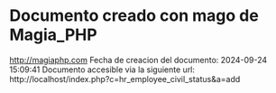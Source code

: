 # Documento creado con mago de Magia_PHP 
http://magiaphp.com 
Fecha de creacion del documento: 2024-09-24 15:09:41 
Documento accesible via la siguiente url:  
http://localhost/index.php?c=hr_employee_civil_status&a=add 

